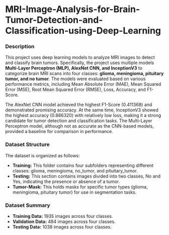 # MRI-Image-Analysis-for-Brain-Tumor-Detection-and-Classification-using-Deep-Learning

### Description 
This project uses deep learning models to analyze MRI images to detect and classify brain tumors. Specifically, the project uses multiple models **Multi-Layer Perceptron (MLP), AlexNet CNN, and InceptionV3** to categorize brain MRI scans into four classes: **glioma, meningioma, pituitary tumor, and no tumor**. The models were evaluated based on various performance metrics, including Mean Absolute Error (MAE), Mean Squared Error (MSE), Root Mean Squared Error (RMSE), Loss, Accuracy, and F1-Score.

The AlexNet CNN model achieved the highest F1-Score (0.411368) and demonstrated promising accuracy. At the same time, InceptionV3 showed the highest accuracy (0.886320) with relatively low loss, making it a strong candidate for tumor detection and classification tasks. The Multi-Layer Perceptron model, although not as accurate as the CNN-based models, provided a baseline for comparison in performance.

### Dataset Structure
The dataset is organized as follows:
- **Training:** This folder contains four subfolders representing different classes: glioma, meningioma, no_tumor, and pituitary_tumor.
- **Testing:** This section contains images divided into two classes, No and Yes, indicating the presence or absence of a tumor.
- **Tumor-Mask:** This holds masks for specific tumor types (glioma, meningioma, pituitary tumor) for use in segmentation tasks.

### Dataset Summary
- **Training Data:** 1935 images across four classes.
- **Validation Data:** 484 images across four classes.
- **Testing Data:** 1038 images across four classes.
